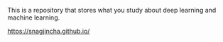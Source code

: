 This is a repository that stores what you study about deep learning and machine learning.

https://snagjincha.github.io/
